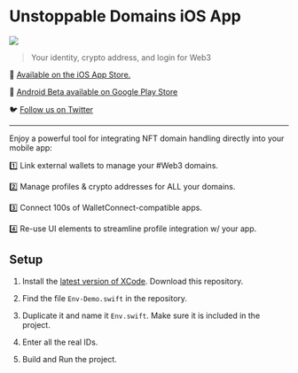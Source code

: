 # Unstoppable Domains iOS App

![](https://i.ibb.co/F6gXBsz/screens.png)

> Your identity, crypto address, and login for Web3

📲️ [Available on the iOS App Store.]( https://apps.apple.com/app/unstoppable-domains-app/id1544748602 )

🤖 [Android Beta available on Google Play Store](https://play.google.com/store/apps/details?id=com.unstoppabledomains.manager)

🐦️ [Follow us on Twitter](https://twitter.com/unstoppableweb)

---

Enjoy a powerful tool for integrating NFT domain handling directly into your mobile app:

1️⃣ Link external wallets to manage your #Web3 domains.

2️⃣ Manage profiles & crypto addresses for ALL your domains.

3️⃣ Connect 100s of WalletConnect-compatible apps.

4️⃣ Re-use UI elements to streamline profile integration w/ your app.


## Setup

1. Install the [latest version of XCode](https://developer.apple.com/xcode/).
    Download this repository.

2. Find the file `Env-Demo.swift` in the repository.

3. Duplicate it and name it `Env.swift`. Make sure it is included in the project.

4. Enter all the real IDs.

5. Build and Run the project.
